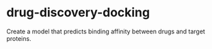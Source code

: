 # drug-discovery-docking
 Create a model that predicts binding affinity between drugs and target proteins.
